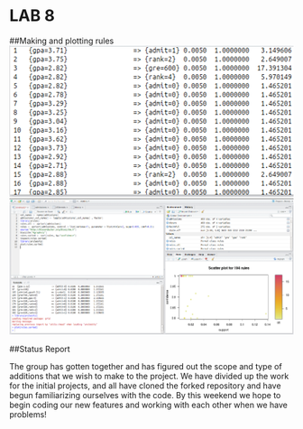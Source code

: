 LAB 8
=====

##Making and plotting rules
![Rules](../images/r_rules.png)
![Plot](../images/r_plot.png)

##Status Report

The group has gotten together and has figured out the scope and type of
additions that we wish to make to the project.  We have divided up the work
for the initial projects, and all have cloned the forked repository and have
begun familiarizing ourselves with the code.  By this weekend we hope to begin
coding our new features and working with each other when we have problems!
